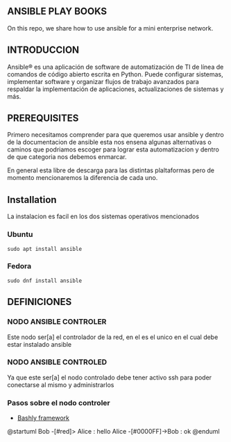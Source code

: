 ANSIBLE PLAY BOOKS
------------------------------------------------

On this repo, we share how to use ansible for a mini enterprise network.

## INTRODUCCION
Ansible® es una aplicación de software de automatización de TI de línea de comandos de código abierto escrita en Python. Puede configurar sistemas, implementar software y organizar flujos de trabajo avanzados para respaldar la implementación de aplicaciones, actualizaciones de sistemas y más.

## PREREQUISITES
Primero necesitamos comprender para que queremos usar ansible y dentro de la documentacion de ansible esta nos ensena algunas alternativas o caminos que podriamos escoger para lograr esta automatizacion y dentro de que categoria nos debemos enmarcar.

En general esta libre de descarga para las distintas plaltaformas pero de momento mencionaremos la diferencia de cada uno.

## Installation
La instalacion es facil en los dos sistemas operativos mencionados

### Ubuntu
```shell
sudo apt install ansible
```
### Fedora
```shell
sudo dnf install ansible
```
## DEFINICIONES
### NODO ANSIBLE CONTROLER
Este nodo ser[a] el controlador de la red, en el es el unico en el cual debe estar instalado ansible
### NODO ANSIBLE CONTROLED
Ya que este ser[a] el nodo controlado debe tener activo ssh para poder conectarse al mismo y administrarlos

### Pasos sobre el nodo controler




- [Bashly framework](https://bashly.dannyb.co/)


@startuml
Bob -[#red]> Alice : hello
Alice -[#0000FF]->Bob : ok
@enduml